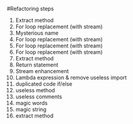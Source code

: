 #Refactoring steps

1. Extract method
2. For loop replacement (with stream)
3. Mysterious name
4. For loop replacement (with stream)
5. For loop replacement (with stream)
6. For loop replacement (with stream)
7. Extract method
8. Return statement
9. Stream enhancement
10. Lambda expression & remove useless import
11. duplicated code if/else
12. useless method
13. useless comments
14. magic words
15. magic string
16. extract method
